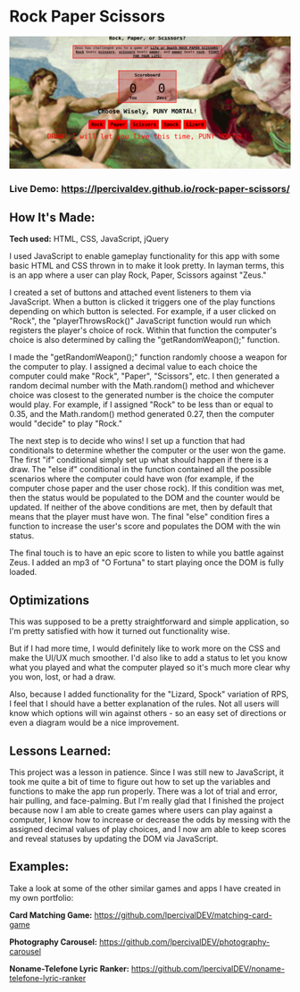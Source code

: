 # Rock Paper Scissors

![alt tag](https://github.com/lpercivalDEV/rock-paper-scissors/blob/master/rpsPreview.png)

### Live Demo: https://lpercivaldev.github.io/rock-paper-scissors/

## How It's Made:

**Tech used:** HTML, CSS, JavaScript, jQuery

I used JavaScript to enable gameplay functionality for this app with some basic HTML and CSS thrown in to make it look pretty. In layman terms, this is an app where a user can play Rock, Paper, Scissors against "Zeus."

I created a set of buttons and attached event listeners to them via JavaScript. When a button is clicked it triggers one of the play functions depending on which button is selected. For example, if a user clicked on "Rock", the "playerThrowsRock()" JavaScript function would run which registers the player's choice of rock. Within that function the computer's choice is also determined by calling the "getRandomWeapon();" function.

I made the "getRandomWeapon();" function randomly choose a weapon for the computer to play. I assigned a decimal value to each choice the computer could make "Rock", "Paper", "Scissors", etc.  I then generated a random decimal number with the Math.random() method and whichever choice was closest to the generated number is the choice the computer would play. For example, if I assigned "Rock" to be less than or equal to 0.35, and the Math.random() method generated 0.27, then the computer would "decide" to play "Rock."

The next step is to decide who wins!
I set up a function that had conditionals to determine whether the computer or the user won the game. The first "if" conditional simply set up what should happen if there is a draw. The "else if" conditional in the function contained all the possible scenarios where the computer could have won (for example, if the computer chose paper and the user chose rock). If this condition was met, then the status would be populated to the DOM and the counter would be updated. If neither of the above conditions are met, then by default that means that the player must have won. The final "else" condition fires a function to increase the user's score and populates the DOM with the win status.

The final touch is to have an epic score to listen to while you battle against Zeus. I added an mp3 of "O Fortuna" to start playing once the DOM is fully loaded.


## Optimizations

This was supposed to be a pretty straightforward and simple application, so I'm pretty satisfied with how it turned out functionality wise.

But if I had more time, I would definitely like to work more on the CSS and make the UI/UX much smoother. I'd also like to add a status to let you know what you played and what the computer played so it's much more clear why you won, lost, or had a draw.

Also, because I added functionality for the "Lizard, Spock" variation of RPS, I feel that I should have a better explanation of the rules. Not all users will know which options will win against others - so an easy set of directions or even a diagram would be a nice improvement.


## Lessons Learned:

This project was a lesson in patience. Since I was still new to JavaScript, it took me quite a bit of time to figure out how to set up the variables and functions to make the app run properly. There was a lot of trial and error, hair pulling, and face-palming. But I'm really glad that I finished the project because now I am able to create games where users can play against a computer, I know how to increase or decrease the odds by messing with the assigned decimal values of play choices, and I now am able to keep scores and reveal statuses by updating the DOM via JavaScript.


## Examples:
Take a look at some of the other similar games and apps I have created in my own portfolio:

**Card Matching Game:** https://github.com/lpercivalDEV/matching-card-game

**Photography Carousel:** https://github.com/lpercivalDEV/photography-carousel

**Noname-Telefone Lyric Ranker:** https://github.com/lpercivalDEV/noname-telefone-lyric-ranker
